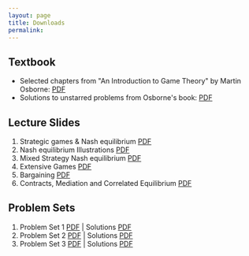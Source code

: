 ```yaml
---
layout: page
title: Downloads
permalink: 
---
```


## Textbook

- Selected chapters from "An Introduction to Game Theory" by Martin Osborne: [PDF](https://www.economics.utoronto.ca/osborne/igt/nash.pdf)
- Solutions to unstarred problems from Osborne's book: [PDF](https://www.economics.utoronto.ca/osborne/igt/solsp5.pdf)


## Lecture Slides

1. Strategic games & Nash equilibrium [PDF](https://drive.google.com/uc?export=download&id=1RWn5lRE82eJbqwnt13jjD5bZ9j1Yawmy)
2. Nash equilibrium Illustrations [PDF](https://drive.google.com/uc?export=download&id=1q0ZQP-GktYoK6V4fnAhP2-366UidDkIF)
3. Mixed Strategy Nash equilibrium [PDF](https://drive.google.com/uc?export=download&id=1Fl2Wjm4z0DKYre9jMzQVjes69q8kB8c9)
4. Extensive Games [PDF](https://drive.google.com/uc?export=download&id=1NlDvOZhW5ZdEWxOg8UzDY_EYCoFfcd8h)
5. Bargaining [PDF](https://drive.google.com/uc?export=download&id=1gxZdGgzNKbhJhglBE4EtK770DkKmm060)
6. Contracts, Mediation and Correlated Equilibrium [PDF](https://drive.google.com/uc?export=download&id=1kL_DK1eEQF5rWPfTouLWxBOPaHC1TgzB)


## Problem Sets

1. Problem Set 1 [PDF](https://drive.google.com/uc?export=download&id=1SeTSwED0jVzKSH0eYwg3exo7-8QiJ84H) \| Solutions [PDF](https://drive.google.com/uc?export=download&id=1E29oqnhArIosxUm6f-OATshnZ6qKKCOL)
2. Problem Set 2 [PDF](https://drive.google.com/uc?export=download&id=1NSPfsDmp7Q0Mzv1hybmvZsk9xe6Ep1vl) \| Solutions [PDF](https://drive.google.com/uc?export=download&id=1Vn2o62g5JPNlEprPeHyy21T1mAsIqkh1)
3. Problem Set 3 [PDF](https://drive.google.com/uc?export=download&id=1qeXMg5Ji1yHHocPz-TFeV2Y5ufmRysri)
\| Solutions [PDF](https://drive.google.com/uc?export=download&id=1uxoxao09cg6C-jfCTGGtpEZ7ICJtwwwR)